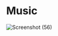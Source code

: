 # Music
![Screenshot (56)](https://user-images.githubusercontent.com/73547094/172410949-7ddd83e3-a929-4d18-8a85-b37ff734c20f.png)
